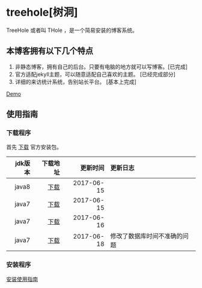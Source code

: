 # treehole[树洞]

TreeHole 或者叫 THole ，是一个简易安装的博客系统。 

## 本博客拥有以下几个特点

1. 非静态博客，拥有自己的后台。只要有电脑的地方就可以写博客。[已完成]
2. 官方适配jekyll主题，可以随意适配自己喜欢的主题。 [已经完成部分]
3. 详细的来访统计系统，告别站长平台。 [基本上完成]

[Demo](http://blog.zhangyingwei.com)

## 使用指南

### 下载程序
首先 [下载](http://orgr5bpmh.bkt.clouddn.com/treehole-0.0.1-SNAPSHOT.zip) 官方安装包。

|jdk版本|下载地址|更新时间|更新日志|
|-:|-:|-:|:-|
|java8| [下载](http://orgr5bpmh.bkt.clouddn.com/treehole-0.0.1-SNAPSHOT-20170615.zip)|2017-06-15||
|java7| [下载](http://orgr5bpmh.bkt.clouddn.com/treehole-0.0.1-SNAPSHOT-jdk7-20170615.zip)|2017-06-15||
|java7| [下载](http://orgr5bpmh.bkt.clouddn.com/treehole-0.0.1-SNAPSHOT-20170616.zip)|2017-06-16||
|java7| [下载](http://orgr5bpmh.bkt.clouddn.com/treehole-0.0.1-SNAPSHOT-20170618.zip)|2017-06-18|修改了数据库时间不准确的问题|

### 安装程序
[安装使用指南](http://blog.zhangyingwei.com/articles/4)


